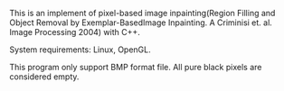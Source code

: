 This is an implement of pixel-based image inpainting(Region Filling and Object Removal by Exemplar-BasedImage Inpainting. A Criminisi et. al. Image Processing 2004) with C++.

System requirements: Linux, OpenGL.

This program only support BMP format file. All pure black pixels are considered empty.
